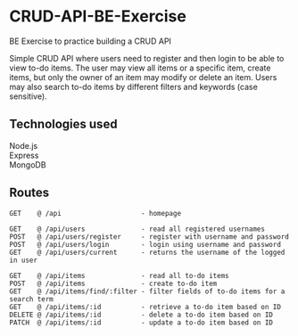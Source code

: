 # CRUD-API-BE-Exercise
BE Exercise to practice building a CRUD API 

Simple CRUD API where users need to register and then login to be able to view to-do items.
The user may view all items or a specific item, create items, but only the owner of an item may modify or delete an item.
Users may also search to-do items by different filters and keywords (case sensitive).

## Technologies used  
Node.js  
Express  
MongoDB   

## Routes
```
GET    @ /api                    - homepage  
  
GET    @ /api/users              - read all registered usernames  
POST   @ /api/users/register     - register with username and password  
POST   @ /api/users/login        - login using username and password  
GET    @ /api/users/current      - returns the username of the logged in user  
  
GET    @ /api/items              - read all to-do items  
POST   @ /api/items              - create to-do item  
GET    @ /api/items/find/:filter - filter fields of to-do items for a search term  
GET    @ /api/items/:id          - retrieve a to-do item based on ID  
DELETE @ /api/items/:id          - delete a to-do item based on ID  
PATCH  @ /api/items/:id          - update a to-do item based on ID  
```
